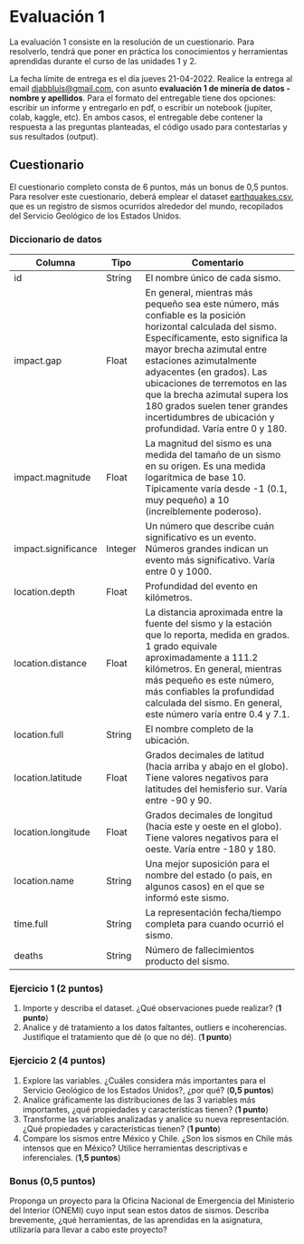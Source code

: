 # Evaluación 1

La evaluación 1 consiste en la resolución de un cuestionario. Para resolverlo, tendrá que poner en práctica los conocimientos y herramientas aprendidas durante el curso de las unidades 1 y 2.

La fecha límite de entrega es el día jueves 21-04-2022. Realice la entrega al email diabbluis@gmail.com, con asunto **evaluación 1 de minería de datos - nombre y apellidos**. Para el formato del entregable tiene dos opciones: escribir un informe y entregarlo en pdf, o escribir un notebook (jupiter, colab, kaggle, etc). En ambos casos, el entregable debe contener la respuesta a las preguntas planteadas, el código usado para contestarlas y sus resultados (output). 

## Cuestionario

El cuestionario completo consta de 6 puntos, más un bonus de 0,5 puntos. Para resolver este cuestionario, deberá emplear el dataset [earthquakes.csv](earthquakes.csv), que es un registro de sismos ocurridos alrededor del mundo, recopilados del Servicio Geológico de los Estados Unidos.


### Diccionario de datos

| Columna | Tipo | Comentario |
| ------- | ---- | ---------- |
| id | String | El nombre único de cada sismo. |
| impact.gap | Float | En general, mientras más pequeño sea este número, más confiable es la posición horizontal calculada del sismo. Específicamente, esto significa la mayor brecha azimutal entre estaciones azimutalmente adyacentes (en grados). Las ubicaciones de terremotos en las que la brecha azimutal supera los 180 grados suelen tener grandes incertidumbres de ubicación y profundidad. Varía entre 0 y 180. |
| impact.magnitude | Float | La magnitud del sismo es una medida del tamaño de un sismo en su origen. Es una medida logarítmica de base 10. Típicamente varía desde -1 (0.1, muy pequeño) a 10 (increíblemente poderoso). |
| impact.significance | Integer | Un número que describe cuán significativo es un evento. Números grandes indican un evento más significativo. Varía entre 0 y 1000. |
| location.depth | Float | Profundidad del evento en kilómetros. |
| location.distance | Float | La distancia aproximada entre la fuente del sismo y la estación que lo reporta, medida en grados. 1 grado equivale aproximadamente a 111.2 kilómetros. En general, mientras más pequeño es este número, más confiables la profundidad calculada del sismo. En general, este número varía entre 0.4 y 7.1. |
| location.full | String | El nombre completo de la ubicación. |
| location.latitude | Float | Grados decimales de latitud (hacia arriba y abajo en el globo). Tiene valores negativos para latitudes del hemisferio sur. Varía entre -90 y 90. |
| location.longitude | Float | Grados decimales de longitud (hacia este y oeste en el globo). Tiene valores negativos para el oeste. Varía entre -180 y 180. |
| location.name | String | Una mejor suposición para el nombre del estado (o país, en algunos casos) en el que se informó este sismo. |
| time.full | String | La representación fecha/tiempo completa para cuando ocurrió el sismo. |
| deaths | String | Número de fallecimientos producto del sismo. |

### Ejercicio 1 (2 puntos)

1. Importe y describa el dataset. ¿Qué observaciones puede realizar? (**1 punto**)
2. Analice y dé tratamiento a los datos faltantes, outliers e incoherencias. Justifique el tratamiento que dé (o que no dé). (**1 punto**)

### Ejercicio 2 (4 puntos)

1. Explore las variables. ¿Cuáles considera más importantes para el Servicio Geológico de los Estados Unidos?, ¿por qué? (**0,5 puntos**)
2. Analice gráficamente las distribuciones de las 3 variables más importantes, ¿qué propiedades y características tienen? (**1 punto**)
3. Transforme las variables analizadas y analice su nueva representación. ¿Qué propiedades y características tienen? (**1 punto**)
4. Compare los sismos entre México y Chile. ¿Son los sismos en Chile más intensos que en México? Utilice herramientas descriptivas e inferenciales. (**1,5 puntos**)

### Bonus (0,5 puntos)

Proponga un proyecto para la Oficina Nacional de Emergencia del Ministerio del Interior (ONEMI) cuyo input sean estos datos de sismos. Describa brevemente, ¿qué herramientas, de las aprendidas en la asignatura, utilizaría para llevar a cabo este proyecto?
